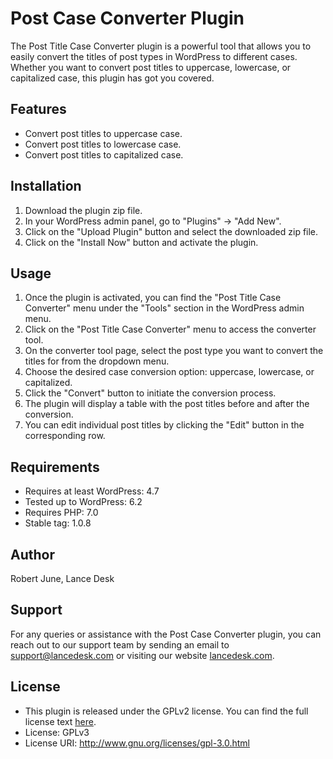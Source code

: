 # Post Case Converter Plugin

The Post Title Case Converter plugin is a powerful tool that allows you to easily convert the titles of post types in WordPress to different cases. Whether you want to convert post titles to uppercase, lowercase, or capitalized case, this plugin has got you covered.

## Features

- Convert post titles to uppercase case.
- Convert post titles to lowercase case.
- Convert post titles to capitalized case.

## Installation

1. Download the plugin zip file.
2. In your WordPress admin panel, go to "Plugins" -> "Add New".
3. Click on the "Upload Plugin" button and select the downloaded zip file.
4. Click on the "Install Now" button and activate the plugin.

## Usage

1. Once the plugin is activated, you can find the "Post Title Case Converter" menu under the "Tools" section in the WordPress admin menu.
2. Click on the "Post Title Case Converter" menu to access the converter tool.
3. On the converter tool page, select the post type you want to convert the titles for from the dropdown menu.
4. Choose the desired case conversion option: uppercase, lowercase, or capitalized.
5. Click the "Convert" button to initiate the conversion process.
6. The plugin will display a table with the post titles before and after the conversion.
7. You can edit individual post titles by clicking the "Edit" button in the corresponding row.

## Requirements

 * Requires at least WordPress: 4.7
 * Tested up to WordPress: 6.2
 * Requires PHP: 7.0
 * Stable tag: 1.0.8

## Author
Robert June, Lance Desk

## Support

For any queries or assistance with the Post Case Converter plugin, you can reach out to our support team by sending an email to [support@lancedesk.com](mailto:support@lancedesk.com) or visiting our website [lancedesk.com](https://lancedesk.com/).

## License

 * This plugin is released under the GPLv2 license. You can find the full license text [here](https://www.gnu.org/licenses/gpl-2.0.html).
 * License: GPLv3
 * License URI: http://www.gnu.org/licenses/gpl-3.0.html

